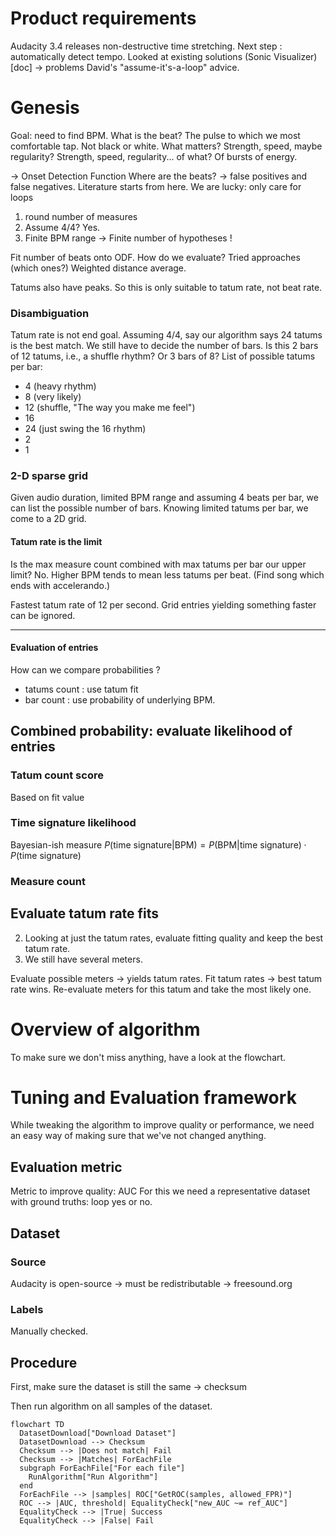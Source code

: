 # Product requirements

Audacity 3.4 releases non-destructive time stretching.
Next step : automatically detect tempo.
Looked at existing solutions (Sonic Visualizer) [doc] -> problems
David's "assume-it's-a-loop" advice.

# Genesis

Goal: need to find BPM.
What is the beat? The pulse to which we most comfortable tap.
Not black or white. What matters? Strength, speed, maybe regularity?
Strength, speed, regularity... of what?
Of bursts of energy.

-> Onset Detection Function
Where are the beats? -> false positives and false negatives.
Literature starts from here.
We are lucky: only care for loops
1. round number of measures
2. Assume 4/4? Yes.
3. Finite BPM range
-> Finite number of hypotheses !

Fit number of beats onto ODF. How do we evaluate?
Tried approaches (which ones?)
Weighted distance average.

Tatums also have peaks. So this is only suitable to tatum rate, not beat rate.

### Disambiguation

Tatum rate is not end goal. Assuming 4/4, say our algorithm says 24 tatums is the best match. We still have to decide the number of bars. Is this 2 bars of 12 tatums, i.e., a shuffle rhythm? Or 3 bars of 8?
List of possible tatums per bar:
* 4 (heavy rhythm)
* 8 (very likely)
* 12 (shuffle, "The way you make me feel")
* 16
* 24 (just swing the 16 rhythm)
* 2
* 1

### 2-D sparse grid

Given audio duration, limited BPM range and assuming 4 beats per bar, we can list the possible number of bars. Knowing limited tatums per bar, we come to a 2D grid.

#### Tatum rate is the limit

Is the max measure count combined with max tatums per bar our upper limit? No. Higher BPM tends to mean less tatums per beat. (Find song which ends with accelerando.)

Fastest tatum rate of 12 per second. Grid entries yielding something faster can be ignored.

---

#### Evaluation of entries

How can we compare probabilities ?
* tatums count : use tatum fit
* bar count : use probability of underlying BPM.

## Combined probability: evaluate likelihood of entries

### Tatum count score
Based on fit value

### Time signature likelihood
Bayesian-ish measure $P(\text{time signature} | \text{BPM}) = P(\text{BPM} | \text{time signature}) \cdot P(\text{time signature})$


### Measure count

## Evaluate tatum rate fits

2. Looking at just the tatum rates, evaluate fitting quality and keep the best tatum rate.
3. We still have several meters.


Evaluate possible meters -> yields tatum rates.
Fit tatum rates -> best tatum rate wins.
Re-evaluate meters for this tatum and take the most likely one.

# Overview of algorithm

To make sure we don't miss anything, have a look at the flowchart.

# Tuning and Evaluation framework

While tweaking the algorithm to improve quality or performance, we need an easy way of making sure that we've not changed anything.

## Evaluation metric
Metric to improve quality: AUC
For this we need a representative dataset with ground truths: loop yes or no.

## Dataset
### Source
Audacity is open-source -> must be redistributable -> freesound.org
### Labels
Manually checked.

## Procedure
First, make sure the dataset is still the same -> checksum

Then run algorithm on all samples of the dataset.

```mermaid
flowchart TD
  DatasetDownload["Download Dataset"]
  DatasetDownload --> Checksum
  Checksum --> |Does not match| Fail
  Checksum --> |Matches| ForEachFile
  subgraph ForEachFile["For each file"]
    RunAlgorithm["Run Algorithm"]
  end
  ForEachFile --> |samples| ROC["GetROC(samples, allowed_FPR)"]
  ROC --> |AUC, threshold| EqualityCheck["new_AUC ~= ref_AUC"]
  EqualityCheck --> |True| Success
  EqualityCheck --> |False| Fail
```
